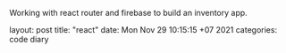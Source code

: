Working with react router and firebase to build an inventory app. 

layout: post title: "react" date: Mon Nov 29 10:15:15 +07 2021 categories: code diary
